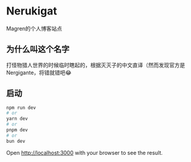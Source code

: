 # Nerukigat

Magren的个人博客站点

## 为什么叫这个名字

打怪物猎人世界的时候临时瞎起的，根据灭灭子的中文直译（然而发现官方是Nergigante，将错就错吧😂

## 启动

```bash
npm run dev
# or
yarn dev
# or
pnpm dev
# or
bun dev
```

Open [http://localhost:3000](http://localhost:3000) with your browser to see the result.


